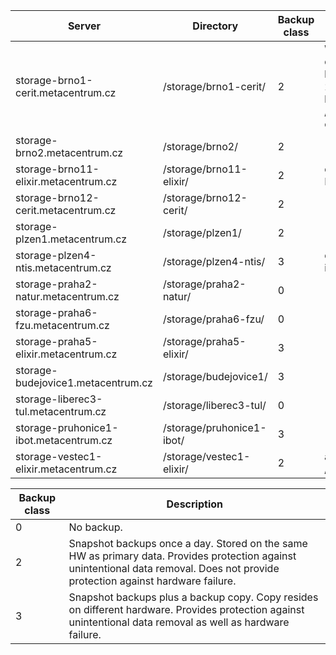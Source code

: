 | Server                                     | Directory                  | Backup<br/>class |  Note                |
|--------------------------------------------|----------------------------| -----------------|----------------------|
| storage-brno1-cerit.metacentrum.cz         | /storage/brno1-cerit/      | 2                | Will be decommisioned by winter/spring 2024; data will be moved to /storage/brno12-cerit/         |
| storage-brno2.metacentrum.cz               | /storage/brno2/            | 2                |          |
| storage-brno11-elixir.metacentrum.cz       | /storage/brno11-elixir/    | 2                |  dedicated to ELIXIR-CZ    |
| storage-brno12-cerit.metacentrum.cz        | /storage/brno12-cerit/     | 2                |                                      |
| storage-plzen1.metacentrum.cz              | /storage/plzen1/           | 2                |             |
| storage-plzen4-ntis.metacentrum.cz         | /storage/plzen4-ntis/      | 3                |  dedicated to iti/kky groups  |
| storage-praha2-natur.metacentrum.cz        | /storage/praha2-natur/     | 0                |               |
| storage-praha6-fzu.metacentrum.cz          | /storage/praha6-fzu/       | 0                |               |
| storage-praha5-elixir.metacentrum.cz       | /storage/praha5-elixir/    | 3                |               | 
| storage-budejovice1.metacentrum.cz         | /storage/budejovice1/      | 3                |             |
| storage-liberec3-tul.metacentrum.cz        | /storage/liberec3-tul/     | 0                |             |
| storage-pruhonice1-ibot.metacentrum.cz     | /storage/pruhonice1-ibot/  | 3                |               |
| storage-vestec1-elixir.metacentrum.cz      | /storage/vestec1-elixir/   | 2                |  also /storage/praha1/           |

| Backup class | Description |
|--------------|-------------|
| 0            | No backup.  |
| 2            | Snapshot backups once a day. Stored on the same HW as primary data. Provides protection against unintentional data removal. Does not provide protection against hardware failure. |
| 3            | Snapshot backups plus a backup copy. Copy resides on different hardware. Provides protection against unintentional data removal as well as hardware failure. |


